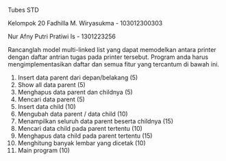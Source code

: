 Tubes STD

Kelompok 20
Fadhilla M. Wiryasukma - 103012300303

Nur Afny Putri Pratiwi Is - 1301223256

Rancanglah model multi-linked list yang dapat memodelkan antara printer dengan daftar antrian tugas pada printer
tersebut. Program anda harus mengimplementasikan daftar dan semua fitur yang tercantum di bawah ini.
  1. Insert data parent dari depan/belakang (5) 
  2. Show all data parent (5)
  3. Menghapus data parent dan childnya (5) 
  4. Mencari data parent (5) 
  5. Insert data child (10) 
  6. Mengubah data parent / data child (10) 
  7. Menampilkan seluruh data parent beserta childnya (15) 
  8. Mencari data child pada parent tertentu (10) 
  9. Menghapus data child pada parent tertentu (15) 
  10. Menghitung banyak lembar yang dicetak (10) 
  11. Main program (10)
